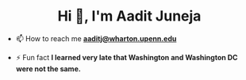 <h1 align="center">Hi 👋, I'm Aadit Juneja</h1>


- 📫 How to reach me **aaditj@wharton.upenn.edu**

- ⚡ Fun fact **I learned very late that Washington and Washington DC were not the same.**
